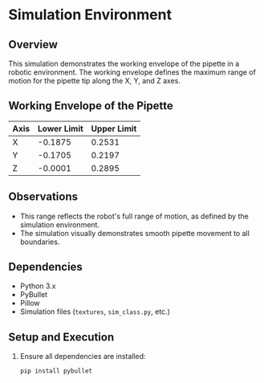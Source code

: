 # Simulation Environment

## Overview
This simulation demonstrates the working envelope of the pipette in a robotic environment. The working envelope defines the maximum range of motion for the pipette tip along the X, Y, and Z axes.

## Working Envelope of the Pipette

| Axis | Lower Limit | Upper Limit |
|------|-------------|-------------|
| X | -0.1875 | 0.2531 |
| Y | -0.1705 | 0.2197 |
| Z | -0.0001 | 0.2895 |
## Observations
- This range reflects the robot's full range of motion, as defined by the simulation environment.
- The simulation visually demonstrates smooth pipette movement to all boundaries.

## Dependencies
- Python 3.x
- PyBullet
- Pillow
- Simulation files (`textures`, `sim_class.py`, etc.)

## Setup and Execution
1. Ensure all dependencies are installed:
   ```bash
   pip install pybullet
